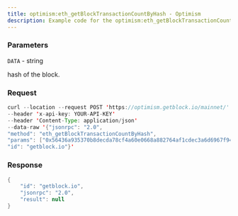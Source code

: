 ```yaml
---
title: optimism:eth_getBlockTransactionCountByHash - Optimism
description: Example code for the optimism:eth_getBlockTransactionCountByHash json-rpc method. Сomplete guide on how to use optimism:eth_getBlockTransactionCountByHash json-rpc in GetBlock.io Web3 documentation.
---
```


### Parameters


`DATA` - string

hash of the block.

### Request

``` java
curl --location --request POST 'https://optimism.getblock.io/mainnet/' 
--header 'x-api-key: YOUR-API-KEY' 
--header 'Content-Type: application/json' 
--data-raw '{"jsonrpc": "2.0",
"method": "eth_getBlockTransactionCountByHash",
"params": ["0x56436a935370b8decda78cf4a60e0668a882764af1cdec3a6d6967f944f4dace"],
"id": "getblock.io"}'
```

###  Response

``` java
{
    "id": "getblock.io",
    "jsonrpc": "2.0",
    "result": null
}
```

